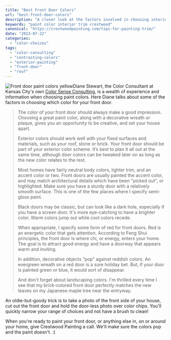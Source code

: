 ```yaml
---
title: "Best Front Door Colors"
url: "best-front-door-colors"
description: "A closer look at the factors involved in choosing interior trim paint colors."
keywords: "paint color interior trim crestwood"
canonical: "https://crestwoodpainting.com/tips-for-painting-trim/"
date: "2013-07-22"
categories:
  - "color-choices"
tags:
  - "color-consulting"
  - "contrasting-colors"
  - "exterior-painting"
  - "front-door"
  - "roof"
---
```


![Front door paint colors yellow](/images/Yellow-Front-Door-Curb-Appeal_opt.jpg "Yellow Front door ")Diane Stewart, the Color Consultant at Kansas City's own [Color Sense Consulting](https://crestwoodpainting.com/best-front-door-colors/), is a wealth of experience and information when choosing paint colors. Here Diane talks about some of the factors in choosing which color for your front door.

> The color of your front door should always make a good impression. Choosing a great paint color, along with a decorative wreath or plaque, gives you an opportunity to be creative, and set your house apart.
>
> Exterior colors should work well with your fixed surfaces and materials, such as your roof, stone or brick. Your front door should be part of your exterior color scheme. It’s best to plan it all out at the same time, although door colors can be tweaked later on as long as the new color relates to the rest.
>
> Most homes have fairly neutral body colors, lighter trim, and an accent color or two. Front doors are usually painted the accent color, and may match architectural details which have been "picked out", or highlighted. Make sure you have a sturdy door with a relatively smooth surface. This is one of the few places where I specify semi-gloss paint.
>
> Black doors may be classic, but can look like a dark hole, especially if you have a screen door. It's more eye-catching to have a brighter color. Warm colors jump out while cool colors recede.
>
> When appropriate, I specify some form of red for front doors. Red is an energetic color that gets attention. According to Feng Shui principles, the front door is where chi, or energy, enters your home. The goal is to attract good energy and have a doorway that appears warm and inviting.
>
> In addition, decorative objects “pop” against reddish colors. An evergreen wreath on a red door is a sure holiday bet. But, if your door is painted green or blue, it would sort of disappear.
>
> And don't forget about landscaping colors. I'm thrilled every time I see that my brick-colored front door perfectly matches the new leaves on my Japanese maple tree near the entryway.

An oldie-but-goody trick is to take a photo of the front side of your house, cut out the front door and hold the door-less photo over color chips. You'll quickly narrow your range of choices and not have a brush to clean!

When you're ready to paint your front door, or anything else in, on or around your home, give Crestwood Painting a call. We'll make sure the colors pop and the paint doesn't. :)
